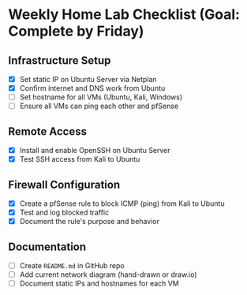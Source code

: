 # Weekly Home Lab Checklist (Goal: Complete by Friday)

## Infrastructure Setup
- [x] Set static IP on Ubuntu Server via Netplan
- [x] Confirm internet and DNS work from Ubuntu
- [ ] Set hostname for all VMs (Ubuntu, Kali, Windows)
- [ ] Ensure all VMs can ping each other and pfSense

## Remote Access
- [x] Install and enable OpenSSH on Ubuntu Server
- [x] Test SSH access from Kali to Ubuntu

## Firewall Configuration
- [x] Create a pfSense rule to block ICMP (ping) from Kali to Ubuntu
- [x] Test and log blocked traffic
- [x] Document the rule's purpose and behavior

## Documentation
- [ ] Create `README.md` in GitHub repo
- [ ] Add current network diagram (hand-drawn or draw.io)
- [ ] Document static IPs and hostnames for each VM

